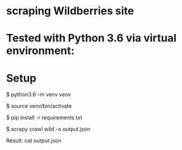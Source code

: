 # scraping Wildberries site
# Tested with Python 3.6 via virtual environment:
# Setup

$ python3.6 -m venv venv

$ source venv/bin/activate

$ pip install -r requirements.txt

$ scrapy crawl wild -o output.json

Result:
cat output.json
